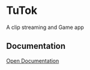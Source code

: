 # TuTok

A clip streaming and Game app

## Documentation
[Open Documentation](Group_A_Documentation.pdf)
